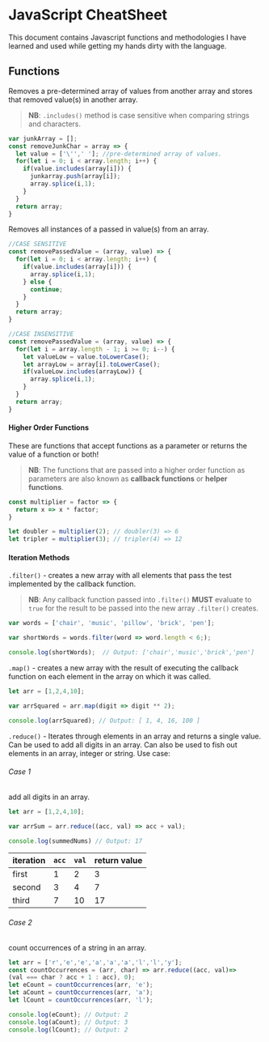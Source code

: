 # **JavaScript CheatSheet**
This document contains Javascript functions and methodologies I have learned and used while getting my hands dirty with the language.

## Functions
Removes a pre-determined array of values from another array and stores
that removed value(s) in another array.

>**NB**: `.includes()` method is case sensitive when comparing strings and characters.

```javaScript
var junkArray = [];
const removeJunkChar = array => {
  let value = ['\'',' ']; //pre-determined array of values.
  for(let i = 0; i < array.length; i++) {
    if(value.includes(array[i])) {
      junkarray.push(array[i]);
      array.splice(i,1);
    }
  }
  return array;
}
```
Removes all instances of a passed in value(s) from an array.

```javaScript
//CASE SENSITIVE
const removePassedValue = (array, value) => {
  for(let i = 0; i < array.length; i++) {
    if(value.includes(array[i])) {
      array.splice(i,1);
    } else {
      continue;
    }
  }
  return array;
}

//CASE INSENSITIVE
const removePassedValue = (array, value) => {
  for(let i = array.length - 1; i >= 0; i--) {
    let valueLow = value.toLowerCase();
    let arrayLow = array[i].toLowerCase();
    if(valueLow.includes(arrayLow)) {
      array.splice(i,1);
    }
  }
  return array;
}
```
#### Higher Order Functions
These are functions that accept functions as a parameter or returns the value of a function or both!

>**NB**: The functions that are passed into a higher order function as parameters are also known as **callback functions** or **helper functions**.

```javaScript
const multiplier = factor => {
  return x => x * factor;
}

let doubler = multiplier(2); // doubler(3) => 6
let tripler = multiplier(3); // tripler(4) => 12
```
#### Iteration Methods
`.filter()` - creates a new array with all elements that pass the test implemented by the callback function.
>**NB**: Any callback function passed into `.filter()` **MUST** evaluate to `true` for the result to be passed into the new array `.filter()` creates.

```javaScript
var words = ['chair', 'music', 'pillow', 'brick', 'pen'];

var shortWords = words.filter(word => word.length < 6;);

console.log(shortWords);  // Output: ['chair','music','brick','pen']
```

`.map()` - creates a new array with the result of executing the callback function on each element in the array on which it was called.

```javaScript
let arr = [1,2,4,10];

var arrSquared = arr.map(digit => digit ** 2);

console.log(arrSquared); // Output: [ 1, 4, 16, 100 ]
```

`.reduce()` - Iterates through elements in an array and returns a single value. Can be used to add all digits in an array. Can also be used to fish out elements in an array, integer or string. Use case:
###### Case 1
add all digits in an array.

```javaScript
let arr = [1,2,4,10];

var arrSum = arr.reduce((acc, val) => acc + val);

console.log(summedNums) // Output: 17
```
| iteration | `acc` | `val` | return value  |
| --------  | ------| ----- | ------------- |
| first     | 1     | 2     | 3             |
| second    | 3     | 4     | 7             |
| third     | 7     | 10    | 17            |

###### Case 2
count occurrences of a string in an array.

```javaScript
let arr = ['r','e','e','a','a','a','l','l','y'];
const countOccurrences = (arr, char) => arr.reduce((acc, val)=>
(val === char ? acc + 1 : acc), 0);
let eCount = countOccurrences(arr, 'e');
let aCount = countOccurrences(arr, 'a');
let lCount = countOccurrences(arr, 'l');

console.log(eCount); // Output: 2
console.log(aCount); // Output: 3
console.log(lCount); // Output: 2
```

